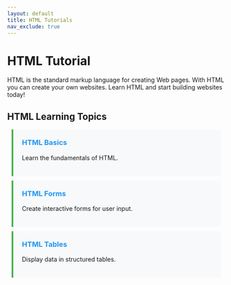 ```yaml
---
layout: default
title: HTML Tutorials
nav_exclude: true
---
```


# HTML Tutorial

HTML is the standard markup language for creating Web pages. With HTML you can create your own websites. Learn HTML and start building websites today!

## HTML Learning Topics

<div class="w3-row w3-card-4 w3-margin">
  <div class="tutorial-box">
    <h3><a href="/docs/html/2025-03-02-html-basics">HTML Basics</a></h3>
    <p>Learn the fundamentals of HTML.</p>
  </div>

  <div class="tutorial-box">
    <h3><a href="/docs/html/2025-03-02-html-forms">HTML Forms</a></h3>
    <p>Create interactive forms for user input.</p>
  </div>

  <div class="tutorial-box">
    <h3><a href="/docs/html/2025-03-02-html-tables">HTML Tables</a></h3>
    <p>Display data in structured tables.</p>
  </div>
</div>

<style>
.tutorial-box {
  padding: 20px;
  margin: 10px;
  background-color: #f8f9fa;
  border-left: 4px solid #4CAF50;
}

.tutorial-box h3 {
  margin-top: 0;
}

.tutorial-box a {
  color: #2196F3;
  text-decoration: none;
}

.tutorial-box a:hover {
  color: #0D47A1;
  text-decoration: underline;
}
</style>
